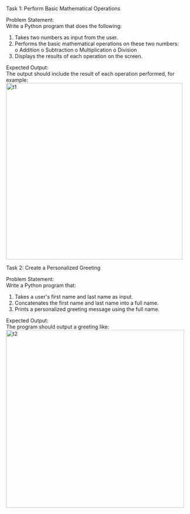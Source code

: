 Task 1: Perform Basic Mathematical Operations <br>

Problem Statement: <br>
Write a Python program that does the following: <br>
1.  Takes two numbers as input from the user.
2.  Performs the basic mathematical operations on these two numbers:<br>
  o	Addition
  o	Subtraction
  o	Multiplication
  o	Division
3.  Displays the results of each operation on the screen.<br>

Expected Output:<br>
The output should include the result of each operation performed, for example:<br>
<img width="481" alt="t1" src="https://github.com/user-attachments/assets/b4276849-7344-48a2-b51d-fa3ec6178d00" />


Task 2: Create a Personalized Greeting<br>

Problem Statement: <br>
Write a Python program that: <br>
1.  Takes a user's first name and last name as input.
2.  Concatenates the first name and last name into a full name.
3.  Prints a personalized greeting message using the full name.<br>

Expected Output:<br>
The program should output a greeting like:<br>
<img width="485" alt="t2" src="https://github.com/user-attachments/assets/175ca8e1-88b7-4000-a986-1444a2690b7b" />
